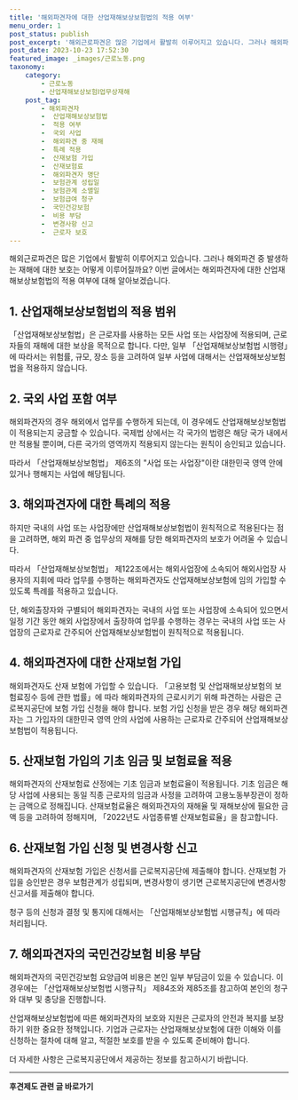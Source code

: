 ```yaml
---
title: '해외파견자에 대한 산업재해보상보험법의 적용 여부'
menu_order: 1
post_status: publish
post_excerpt: '해외근로파견은 많은 기업에서 활발히 이루어지고 있습니다. 그러나 해외파견 중 발생하는 재해에 대한 보호는 어떻게 이루어질까요  이번 글에서는 해외파견자에 대한 산업재해보상보험법의 적용 여부에 대해 알아보겠습니다.'
post_date: 2023-10-23 17:52:30
featured_image: _images/근로노동.png
taxonomy:
    category:
        - 근로노동
        - 산업재해보상보험Ⅰ업무상재해
    post_tag:
        - 해외파견자
        -  산업재해보상보험법
        -  적용 여부
        -  국외 사업
        -  해외파견 중 재해
        -  특례 적용
        -  산재보험 가입
        -  산재보험료
        -  해외파견자 명단
        -  보험관계 성립일
        -  보험관계 소멸일
        -  보험급여 청구
        -  국민건강보험
        -  비용 부담
        -  변경사항 신고
        -  근로자 보호
---
```




해외근로파견은 많은 기업에서 활발히 이루어지고 있습니다. 그러나 해외파견 중 발생하는 재해에 대한 보호는 어떻게 이루어질까요? 이번 글에서는 해외파견자에 대한 산업재해보상보험법의 적용 여부에 대해 알아보겠습니다.

## 1. 산업재해보상보험법의 적용 범위

「산업재해보상보험법」은 근로자를 사용하는 모든 사업 또는 사업장에 적용되며, 근로자들의 재해에 대한 보상을 목적으로 합니다. 다만, 일부 「산업재해보상보험법 시행령」에 따라서는 위험률, 규모, 장소 등을 고려하여 일부 사업에 대해서는 산업재해보상보험법을 적용하지 않습니다.

## 2. 국외 사업 포함 여부

해외파견자의 경우 해외에서 업무를 수행하게 되는데, 이 경우에도 산업재해보상보험법이 적용되는지 궁금할 수 있습니다. 국제법 상에서는 각 국가의 법령은 해당 국가 내에서만 적용될 뿐이며, 다른 국가의 영역까지 적용되지 않는다는 원칙이 승인되고 있습니다.

따라서 「산업재해보상보험법」 제6조의 "사업 또는 사업장"이란 대한민국 영역 안에 있거나 행해지는 사업에 해당됩니다.

## 3. 해외파견자에 대한 특례의 적용

하지만 국내의 사업 또는 사업장에만 산업재해보상보험법이 원칙적으로 적용된다는 점을 고려하면, 해외 파견 중 업무상의 재해를 당한 해외파견자의 보호가 어려울 수 있습니다.

따라서 「산업재해보상보험법」 제122조에서는 해외사업장에 소속되어 해외사업장 사용자의 지휘에 따라 업무를 수행하는 해외파견자도 산업재해보상보험에 임의 가입할 수 있도록 특례를 적용하고 있습니다.

단, 해외출장자와 구별되어 해외파견자는 국내의 사업 또는 사업장에 소속되어 있으면서 일정 기간 동안 해외 사업장에서 출장하여 업무를 수행하는 경우는 국내의 사업 또는 사업장의 근로자로 간주되어 산업재해보상보험법이 원칙적으로 적용됩니다.

## 4. 해외파견자에 대한 산재보험 가입

해외파견자도 산재 보험에 가입할 수 있습니다. 「고용보험 및 산업재해보상보험의 보험료징수 등에 관한 법률」에 따라 해외파견자의 근로시키기 위해 파견하는 사람은 근로복지공단에 보험 가입 신청을 해야 합니다. 보험 가입 신청을 받은 경우 해당 해외파견자는 그 가입자의 대한민국 영역 안의 사업에 사용하는 근로자로 간주되어 산업재해보상보험법이 적용됩니다.

## 5. 산재보험 가입의 기초 임금 및 보험료율 적용

해외파견자의 산재보험료 산정에는 기초 임금과 보험료율이 적용됩니다. 기초 임금은 해당 사업에 사용되는 동일 직종 근로자의 임금과 사정을 고려하여 고용노동부장관이 정하는 금액으로 정해집니다. 산재보험료율은 해외파견자의 재해율 및 재해보상에 필요한 금액 등을 고려하여 정해지며, 「2022년도 사업종류별 산재보험료율」을 참고합니다.

## 6. 산재보험 가입 신청 및 변경사항 신고

해외파견자의 산재보험 가입은 신청서를 근로복지공단에 제출해야 합니다. 산재보험 가입을 승인받은 경우 보험관계가 성립되며, 변경사항이 생기면 근로복지공단에 변경사항 신고서를 제출해야 합니다.

청구 등의 신청과 결정 및 통지에 대해서는 「산업재해보상보험법 시행규칙」에 따라 처리됩니다.

## 7. 해외파견자의 국민건강보험 비용 부담

해외파견자의 국민건강보험 요양급여 비용은 본인 일부 부담금이 있을 수 있습니다. 이 경우에는 「산업재해보상보험법 시행규칙」 제84조와 제85조를 참고하여 본인의 청구와 대부 및 충당을 진행합니다.

산업재해보상보험법에 따른 해외파견자의 보호와 지원은 근로자의 안전과 복지를 보장하기 위한 중요한 정책입니다. 기업과 근로자는 산업재해보상보험에 대한 이해와 이를 신청하는 절차에 대해 알고, 적절한 보호를 받을 수 있도록 준비해야 합니다.

더 자세한 사항은 근로복지공단에서 제공하는 정보를 참고하시기 바랍니다.
<!-- wp:separator -->
<hr class="wp-block-separator has-alpha-channel-opacity"/>
<!-- /wp:separator -->

<!-- wp:group {"backgroundColor":"base","layout":{"type":"constrained"}} -->
<div class="wp-block-group has-base-background-color has-background"><!-- wp:paragraph {"align":"center","fontSize":"medium"} -->
<p class="has-text-align-center has-large-font-size"><strong>후견제도 관련 글 바로가기</strong></p>
<!-- /wp:paragraph -->


<!-- wp:latest-posts
{"categories":[{"id":1980,"count":19,"description":"","link":"https://uknowlaw.com/category/%ed%9b%84%ea%b2%ac%ec%a0%9c%eb%8f%84/","name":"후견제도","slug":"후견제도","taxonomy":"category","parent":0,"meta":[],"_links":{"self":[{"href":"https://uknowlaw.com/wp-json/wp/v2/categories/1980"}],"collection":[{"href":"https://uknowlaw.com/wp-json/wp/v2/categories"}],"about":[{"href":"https://uknowlaw.com/wp-json/wp/v2/taxonomies/category"}],"wp:post_type":[{"href":"https://uknowlaw.com/wp-json/wp/v2/posts?categories=1980"}],"curies":[{"name":"wp","href":"https://api.w.org/{rel}","templated":true}]}}],"postsToShow":100,"excerptLength":28,"postLayout":"grid","columns":2,"featuredImageAlign":"left","featuredImageSizeSlug":"large","fontSize":18px} /--></div>
<!-- /wp:group -->